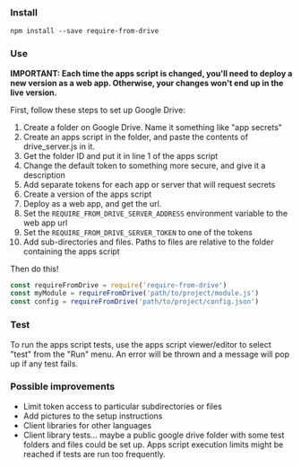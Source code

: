 ### Install

```
npm install --save require-from-drive
```

### Use

**IMPORTANT: Each time the apps script is changed, you'll need to deploy a new version as a web app. Otherwise, your changes won't end up in the live version.**

First, follow these steps to set up Google Drive:

1. Create a folder on Google Drive. Name it something like "app secrets"
2. Create an apps script in the folder, and paste the contents of drive_server.js in it.
3. Get the folder ID and put it in line 1 of the apps script
4. Change the default token to something more secure, and give it a description
5. Add separate tokens for each app or server that will request secrets
6. Create a version of the apps script
7. Deploy as a web app, and get the url.
8. Set the `REQUIRE_FROM_DRIVE_SERVER_ADDRESS` environment variable to the web app url
9. Set the `REQUIRE_FROM_DRIVE_SERVER_TOKEN` to one of the tokens
10. Add sub-directories and files. Paths to files are relative to the folder containing the apps script

Then do this!

```js
const requireFromDrive = require('require-from-drive')
const myModule = requireFromDrive('path/to/project/module.js')
const config = requireFromDrive('path/to/project/config.json')
```

### Test

To run the apps script tests, use the apps script viewer/editor to select "test" from the "Run" menu. An error will be thrown and a message will pop up if any test fails.

### Possible improvements

- Limit token access to particular subdirectories or files
- Add pictures to the setup instructions
- Client libraries for other languages
- Client library tests... maybe a public google drive folder with some test folders and files could be set up. Apps script execution limits might be reached if tests are run too frequently.
